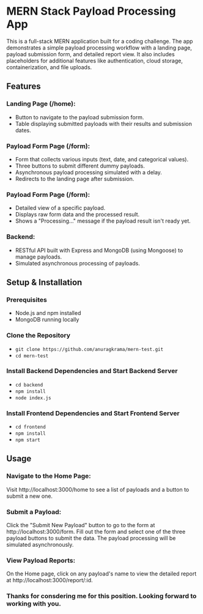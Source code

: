 # MERN Stack Payload Processing App

This is a full-stack MERN application built for a coding challenge. The app demonstrates a simple payload processing workflow with a landing page, payload submission form, and detailed report view. It also includes placeholders for additional features like authentication, cloud storage, containerization, and file uploads.

## Features

### Landing Page (/home):

- Button to navigate to the payload submission form.
- Table displaying submitted payloads with their results and submission dates.

### Payload Form Page (/form):

- Form that collects various inputs (text, date, and categorical values).
- Three buttons to submit different dummy payloads.
- Asynchronous payload processing simulated with a delay.
- Redirects to the landing page after submission.

### Payload Form Page (/form):

- Detailed view of a specific payload.
- Displays raw form data and the processed result.
- Shows a "Processing..." message if the payload result isn't ready yet.

### Backend:

- RESTful API built with Express and MongoDB (using Mongoose) to manage payloads.
- Simulated asynchronous processing of payloads.

## Setup & Installation

### Prerequisites

- Node.js and npm installed
- MongoDB running locally

### Clone the Repository

- `git clone https://github.com/anuragkrama/mern-test.git`
- `cd mern-test`

### Install Backend Dependencies and Start Backend Server

- `cd backend`
- `npm install`
- `node index.js`

### Install Frontend Dependencies and Start Frontend Server

- `cd frontend`
- `npm install`
- `npm start`

## Usage

### Navigate to the Home Page:

Visit http://localhost:3000/home to see a list of payloads and a button to submit a new one.

### Submit a Payload:

Click the "Submit New Payload" button to go to the form at http://localhost:3000/form. Fill out the form and select one of the three payload buttons to submit the data. The payload processing will be simulated asynchronously.

### View Payload Reports:

On the Home page, click on any payload's name to view the detailed report at http://localhost:3000/report/:id.

### Thanks for consdering me for this position. Looking forward to working with you.
